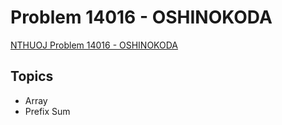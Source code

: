 # Problem 14016 - OSHINOKODA
[NTHUOJ Problem 14016 - OSHINOKODA](https://acm.cs.nthu.edu.tw/problem/14016/)


## Topics
- Array
- Prefix Sum